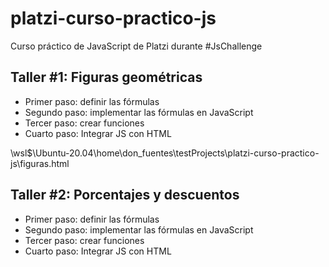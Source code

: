 # platzi-curso-practico-js

Curso práctico de JavaScript de Platzi durante #JsChallenge

## Taller #1: Figuras geométricas

- Primer paso: definir las fórmulas
- Segundo paso: implementar las fórmulas en JavaScript
- Tercer paso: crear funciones
- Cuarto paso: Integrar JS con HTML

\\wsl$\Ubuntu-20.04\home\don_fuentes\testProjects\platzi-curso-practico-js\figuras.html

## Taller #2: Porcentajes y descuentos

- Primer paso: definir las fórmulas
- Segundo paso: implementar las fórmulas en JavaScript
- Tercer paso: crear funciones
- Cuarto paso: Integrar JS con HTML